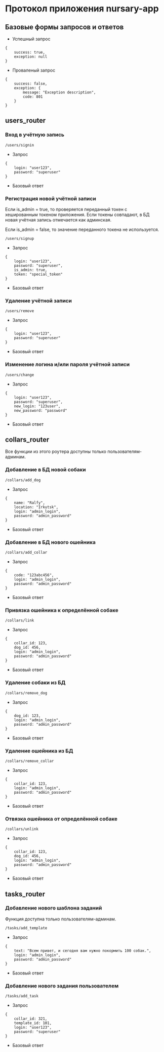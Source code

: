 # Протокол приложения nursary-app

## Базовые формы запросов и ответов

* Успешный запрос 
```
{
    success: true,
    exception: null
}
```
* Проваленый запрос
```
{
    success: false,
    exception: {
        message: "Exception description",
        code: 801
    }
}
```

## users_router

### Вход в учётную запись
`/users/signin`

* Запрос
```
{
    login: "user123",
    password: "superuser"
}
```
* Базовый ответ

### Регистрация новой учётной записи
Если is_admin = true, то проверяется переданный токен с хешированным токеном приложения. Если токены совпадают, в БД новая учётная запись отмечается как админская.

Если is_admin = false, то значение переданного токена не используется.

`/users/signup`

* Запрос
```
{
    login: "user123",
    password: "superuser",
    is_admin: true,
    token: "special_token"
}
```
* Базовый ответ

### Удаление учётной записи
`/users/remove`

* Запрос
```
{
    login: "user123",
    password: "superuser"
}
```
* Базовый ответ

### Изменение логина и/или пароля учётной записи
`/users/change`

* Запрос
```
{
    login: "user123",
    password: "superuser",
    new_login: "123user",
    new_password: "password"
}
```
* Базовый ответ

## collars_router
Все функции из этого роутера доступны только пользователям-админам.

### Добавление в БД новой собаки
`/collars/add_dog`

* Запрос
```
{
    name: "Ralfy",
    location: "Irkutsk",
    login: "admin_login",
    password: "admin_password"
}
```
* Базовый ответ

### Добавление в БД нового ошейника
`/collars/add_collar`

* Запрос
```
{
    code: "123abc456",
    login: "admin_login",
    password: "admin_password"
}
```
* Базовый ответ

### Привязка ошейника к определённой собаке
`/collars/link`

* Запрос
```
{
    collar_id: 123,
    dog_id: 456,
    login: "admin_login",
    password: "admin_password"
}
```
* Базовый ответ

### Удаление собаки из БД
`/collars/remove_dog`

* Запрос
```
{
    dog_id: 123,
    login: "admin_login",
    password: "admin_password"
}
```
* Базовый ответ

### Удаление ошейника из БД
`/collars/remove_collar`

* Запрос
```
{
    collar_id: 123,
    login: "admin_login",
    password: "admin_password"
}
```
* Базовый ответ

### Отвязка ошейника от определённой собаке
`/collars/unlink`

* Запрос
```
{
    collar_id: 123,
    dog_id: 456,
    login: "admin_login",
    password: "admin_password"
}
```
* Базовый ответ

## tasks_router

### Добавление нового шаблона заданий
Функция доступна только пользователям-админам.

`/tasks/add_template`

* Запрос
```
{
    text: "Всем привет, и сегодня вам нужно покормить 100 собак.",
    login: "admin_login",
    password: "admin_password"
}
```
* Базовый ответ

### Добавление нового задания пользователем
`/tasks/add_task`

* Запрос
```
{
    collar_id: 321,
    template_id: 101,
    login: "user123",
    password: "superuser"
}
```
* Базовый ответ
